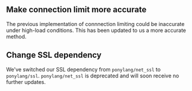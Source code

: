 ## Make connection limit more accurate

The previous implementation of connnection limiting could be inaccurate under high-load conditions. This has been updated to us a more accurate method.
## Change SSL dependency

We've switched our SSL dependency from `ponylang/net_ssl` to `ponylang/ssl`. `ponylang/net_ssl` is deprecated and will soon receive no further updates.

